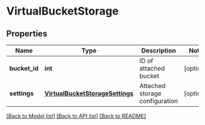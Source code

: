 # VirtualBucketStorage

## Properties
Name | Type | Description | Notes
------------ | ------------- | ------------- | -------------
**bucket_id** | **int** | ID of attached bucket | [optional] 
**settings** | [**VirtualBucketStorageSettings**](VirtualBucketStorageSettings.md) | Attached storage configuration | [optional] 

[[Back to Model list]](../README.md#documentation-for-models) [[Back to API list]](../README.md#documentation-for-api-endpoints) [[Back to README]](../README.md)


